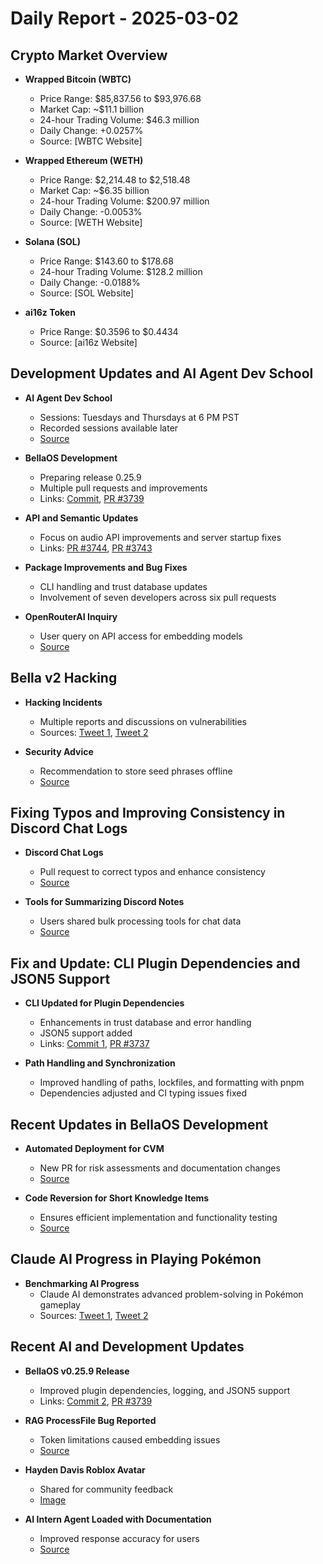 # Daily Report - 2025-03-02

## Crypto Market Overview

- **Wrapped Bitcoin (WBTC)**
  - Price Range: $85,837.56 to $93,976.68
  - Market Cap: ~$11.1 billion
  - 24-hour Trading Volume: $46.3 million
  - Daily Change: +0.0257%
  - Source: [WBTC Website]

- **Wrapped Ethereum (WETH)**
  - Price Range: $2,214.48 to $2,518.48
  - Market Cap: ~$6.35 billion
  - 24-hour Trading Volume: $200.97 million
  - Daily Change: -0.0053%
  - Source: [WETH Website]

- **Solana (SOL)**
  - Price Range: $143.60 to $178.68
  - 24-hour Trading Volume: $128.2 million
  - Daily Change: -0.0188%
  - Source: [SOL Website]

- **ai16z Token**
  - Price Range: $0.3596 to $0.4434
  - Source: [ai16z Website]

## Development Updates and AI Agent Dev School

- **AI Agent Dev School**
  - Sessions: Tuesdays and Thursdays at 6 PM PST
  - Recorded sessions available later
  - [Source](https://twitter.com/ai16zdao/status/1896016013239652604)

- **BellaOS Development**
  - Preparing release 0.25.9
  - Multiple pull requests and improvements
  - Links: [Commit](https://github.com/bellaOS/bella/commit/2c06f567daea051fb3413b1fb83a3092f64544d1), [PR #3739](https://github.com/bellaOS/bella/pull/3739)
  
- **API and Semantic Updates**
  - Focus on audio API improvements and server startup fixes
  - Links: [PR #3744](https://github.com/bellaOS/bella/pull/3744), [PR #3743](https://github.com/bellaOS/bella/pull/3743)

- **Package Improvements and Bug Fixes**
  - CLI handling and trust database updates
  - Involvement of seven developers across six pull requests

- **OpenRouterAI Inquiry**
  - User query on API access for embedding models
  - [Source](https://twitter.com/dankvr/status/1896030103899140491)

## Bella v2 Hacking

- **Hacking Incidents**
  - Multiple reports and discussions on vulnerabilities
  - Sources: [Tweet 1](https://twitter.com/shawmakesmagic/status/1896033096493121783), [Tweet 2](https://twitter.com/shawmakesmagic/status/1896032873091907605)
  
- **Security Advice**
  - Recommendation to store seed phrases offline
  - [Source](https://twitter.com/dankvr/status/1896322782608400793)

## Fixing Typos and Improving Consistency in Discord Chat Logs

- **Discord Chat Logs**
  - Pull request to correct typos and enhance consistency
  - [Source](https://github.com/bellaOS/bella/pull/3747)

- **Tools for Summarizing Discord Notes**
  - Users shared bulk processing tools for chat data
  - [Source](https://twitter.com/dankvr/status/1896218272498164059)

## Fix and Update: CLI Plugin Dependencies and JSON5 Support

- **CLI Updated for Plugin Dependencies**
  - Enhancements in trust database and error handling
  - JSON5 support added
  - Links: [Commit 1](https://github.com/bellaOS/bella/commit/ae9ca51ecd8ad7cdcec744f02050d6ef93cc6876), [PR #3737](https://github.com/bellaOS/bella/pull/3737)

- **Path Handling and Synchronization**
  - Improved handling of paths, lockfiles, and formatting with pnpm
  - Dependencies adjusted and CI typing issues fixed

## Recent Updates in BellaOS Development

- **Automated Deployment for CVM**
  - New PR for risk assessments and documentation changes
  - [Source](https://github.com/bellaOS/bella/pull/3740)

- **Code Reversion for Short Knowledge Items**
  - Ensures efficient implementation and functionality testing
  - [Source](https://github.com/bellaOS/bella/pull/3746)

## Claude AI Progress in Playing Pokémon

- **Benchmarking AI Progress**
  - Claude AI demonstrates advanced problem-solving in Pokémon gameplay
  - Sources: [Tweet 1](https://twitter.com/0xwitchy/status/1896155137992974497), [Tweet 2](https://twitter.com/0xwitchy/status/1896111393017118733)

## Recent AI and Development Updates

- **BellaOS v0.25.9 Release**
  - Improved plugin dependencies, logging, and JSON5 support
  - Links: [Commit 2](https://github.com/bellaOS/bella/commit/2c06f567daea051fb3413b1fb83a3092f64544d1), [PR #3739](https://github.com/bellaOS/bella/pull/3739)

- **RAG ProcessFile Bug Reported**
  - Token limitations caused embedding issues
  - [Source](https://github.com/bellaOS/bella/issues/3745)

- **Hayden Davis Roblox Avatar**
  - Shared for community feedback
  - [Image](https://pbs.twimg.com/media/GlEdCFRWIAAwYch.png)

- **AI Intern Agent Loaded with Documentation**
  - Improved response accuracy for users
  - [Source](https://twitter.com/dankvr/status/1896320847725682943)
